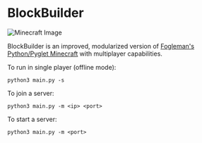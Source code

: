 # BlockBuilder

![Minecraft Image](https://i.imgur.com/JYylOMj.png)

BlockBuilder is an improved, modularized version of [Fogleman's Python/Pyglet Minecraft](https://github.com/fogleman/Minecraft) with multiplayer capabilities.

To run in single player (offline mode):
```
python3 main.py -s
```
To join a server:
```
python3 main.py -m <ip> <port>
```
To start a server:
```
python3 main.py -m <port>
```

